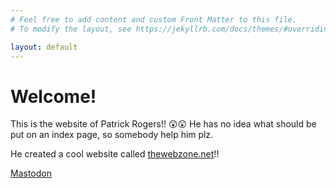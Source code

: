 ```yaml
---
# Feel free to add content and custom Front Matter to this file.
# To modify the layout, see https://jekyllrb.com/docs/themes/#overriding-theme-defaults

layout: default
---
```

# Welcome!

This is the website of Patrick Rogers!! 😲😲 He has no idea what should be put
on an index page, so somebody help him plz.

He created a cool website called [thewebzone.net][2]!!

[1]: assets/construction.gif
[2]: https://thewebzone.net

<a rel="me" class="hidden" href="https://mst.thewebzone.net/@patrick">Mastodon</a>
